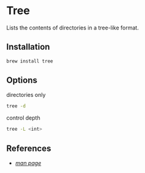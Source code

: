 # Tree

Lists the contents of directories in a tree-like format.

## Installation

```sh
brew install tree
```

## Options

directories only

```sh
tree -d
```

control depth

```sh
tree -L <int>
```

## References

-   *[man page](http://mama.indstate.edu/users/ice/tree/tree.1.html)*
